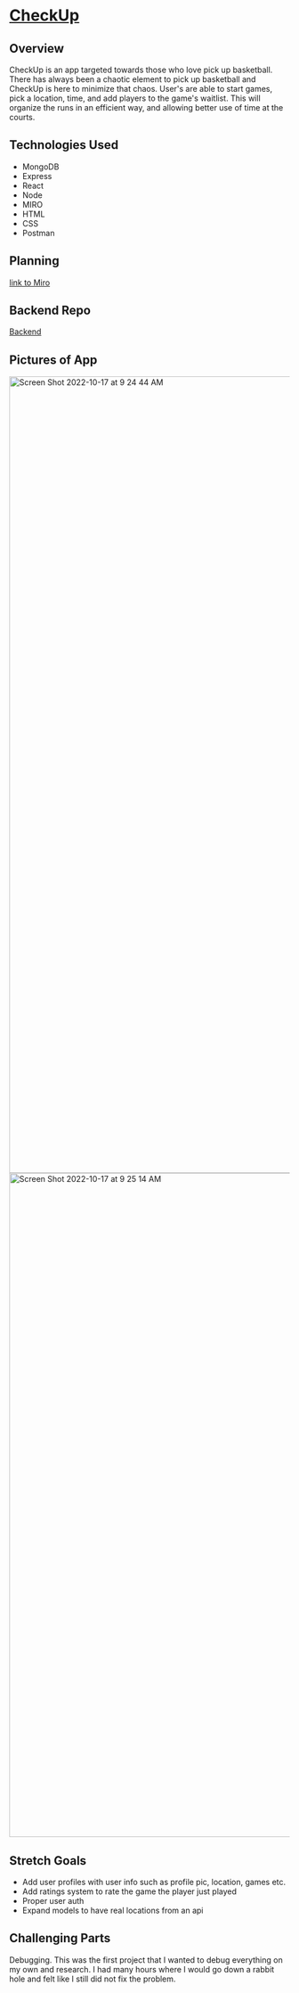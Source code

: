 # [CheckUp](https://checkupreact.herokuapp.com/)

## Overview
CheckUp is an app targeted towards those who love pick up basketball. There has always been a chaotic element to pick up basketball and CheckUp is here to minimize that chaos. User's are able to start games, pick a location, time, and add players to the game's waitlist. This will organize the runs in an efficient way, and allowing better use of time at the courts.

## Technologies Used
* MongoDB
* Express
* React
* Node
* MIRO
* HTML
* CSS
* Postman

## Planning
[link to Miro](https://miro.com/app/board/uXjVPOi07fE=/?share_link_id=607843975235)
## Backend Repo
[Backend](https://github.com/ShahryarAbbasi/CheckUpBackend)

## Pictures of App
<img width="1430" alt="Screen Shot 2022-10-17 at 9 24 44 AM" src="https://user-images.githubusercontent.com/85513770/196189050-2ea98511-da37-4eda-9124-c20d04309652.png">
<img width="1192" alt="Screen Shot 2022-10-17 at 9 25 14 AM" src="https://user-images.githubusercontent.com/85513770/196189090-1db75d1b-fda4-4d6a-9d56-cad5dbe31985.png">

## Stretch Goals
* Add user profiles with user info such as profile pic, location, games etc.
* Add ratings system to rate the game the player just played
* Proper user auth
* Expand models to have real locations from an api

## Challenging Parts
Debugging. This was the first project that I wanted to debug everything on my own and research. I had many hours where I would go down a rabbit hole and felt like I still did not fix the problem. 
